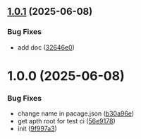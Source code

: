 ## [1.0.1](https://github.com/nsevenpack/env/compare/v1.0.0...v1.0.1) (2025-06-08)


### Bug Fixes

* add doc ([32646e0](https://github.com/nsevenpack/env/commit/32646e0a83b48b3dbf62121bb7cc26d9d77f290c))

# 1.0.0 (2025-06-08)


### Bug Fixes

* change name in pacage.json ([b30a96e](https://github.com/nsevenpack/env/commit/b30a96e46e9a507f8b19e28f5f8136c4525c1421))
* get apth root for test ci ([56e9178](https://github.com/nsevenpack/env/commit/56e9178f9f47aa4484bc0396f0adf33481c5a03d))
* init ([9f997a3](https://github.com/nsevenpack/env/commit/9f997a3f9ae0d7d54788d5ad8225fef27390150b))
